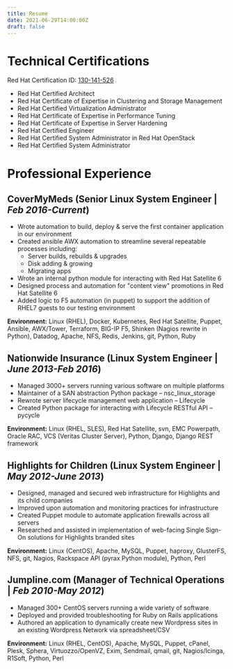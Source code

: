 ```yaml
---
title: Resume
date: 2021-06-29T14:00:00Z
draft: false
---
```


# Technical Certifications

Red Hat Certification ID: [130-141-526](https://www.redhat.com/rhtapps/certification/verify/?certId=130-141-526)

- Red Hat Certified Architect
- Red Hat Certificate of Expertise in Clustering and Storage Management
- Red Hat Certified Virtualization Administrator
- Red Hat Certificate of Expertise in Performance Tuning
- Red Hat Certificate of Expertise in Server Hardening
- Red Hat Certified Engineer
- Red Hat Certified System Administrator in Red Hat OpenStack
- Red Hat Certified System Administrator

# Professional Experience

## **CoverMyMeds** (Senior Linux System Engineer | *Feb 2016-Current*)

- Wrote automation to build, deploy & serve the first container application in our environment
- Created ansible AWX automation to streamline several repeatable processes including:
  - Server builds, rebuilds & upgrades
  - Disk adding & growing
  - Migrating apps
- Wrote an internal python module for interacting with Red Hat Satellite 6
- Designed process and automation for "content view" promotions in Red Hat Satellite 6
- Added logic to F5 automation (in puppet) to support the addition of RHEL7 guests to our testing environment

**Environment:** Linux (RHEL), Docker, Kubernetes, Red Hat Satellite, Puppet, Ansible, AWX/Tower, Terraform, BIG-IP F5, Shinken (Nagios rewrite in Python), Datadog, Apache, NFS, Redis, Jenkins, git, Python, Ruby

## **Nationwide Insurance** (Linux System Engineer | *June 2013-Feb 2016*)

- Managed 3000+ servers running various software on multiple platforms
- Maintainer of a SAN abstraction Python package – nsc_linux_storage
- Rewrote server lifecycle management web application – Lifecycle
- Created Python package for interacting with Lifecycle RESTful API – pycycle

**Environment:** Linux (RHEL, SLES), Red Hat Satellite, svn, EMC Powerpath, Oracle RAC, VCS (Veritas Cluster Server), Python, Django, Django REST framework

## **Highlights for Children** (Linux System Engineer | *May 2012-June 2013*)

- Designed, managed and secured web infrastructure for Highlights and its child companies
- Improved upon automation and monitoring practices for infrastructure
- Created Puppet module to automate application firewalls across all servers
- Researched and assisted in implementation of web-facing Single Sign-On solutions for Highlights branded sites

**Environment:** Linux (CentOS), Apache, MySQL, Puppet, haproxy, GlusterFS, NFS, git, Nagios, Rackspace API (pyrax Python module), Python, Perl

## **Jumpline.com** (Manager of Technical Operations | *Feb 2010-May 2012*)

- Managed 300+ CentOS servers running a wide variety of software
- Deployed and provided troubleshooting for Ruby on Rails applications
- Authored an application to dynamically create new Wordpress sites in an existing Wordpress Network via spreadsheet/CSV

**Environment:** Linux (RHEL, CentOS), Apache, MySQL, Puppet, cPanel, Plesk, Sphera, Virtuozzo/OpenVZ, Exim, Sendmail, qmail, git, Nagios/Icinga, R1Soft, Python, Perl
